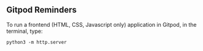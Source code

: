 
## Gitpod Reminders

To run a frontend (HTML, CSS, Javascript only) application in Gitpod, in the terminal, type:

`python3 -m http.server`

